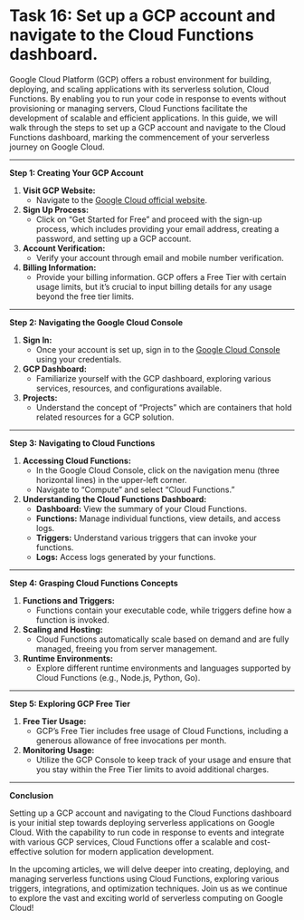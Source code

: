 # Task 16: Set up a GCP account and navigate to the Cloud Functions dashboard.

Google Cloud Platform (GCP) offers a robust environment for building, deploying, and scaling applications with its serverless solution, Cloud Functions. By enabling you to run your code in response to events without provisioning or managing servers, Cloud Functions facilitate the development of scalable and efficient applications. In this guide, we will walk through the steps to set up a GCP account and navigate to the Cloud Functions dashboard, marking the commencement of your serverless journey on Google Cloud.

---

**Step 1: Creating Your GCP Account**

1. **Visit GCP Website:**
    - Navigate to the [Google Cloud official website](https://cloud.google.com/).
2. **Sign Up Process:**
    - Click on “Get Started for Free” and proceed with the sign-up process, which includes providing your email address, creating a password, and setting up a GCP account.
3. **Account Verification:**
    - Verify your account through email and mobile number verification.
4. **Billing Information:**
    - Provide your billing information. GCP offers a Free Tier with certain usage limits, but it’s crucial to input billing details for any usage beyond the free tier limits.

---

**Step 2: Navigating the Google Cloud Console**

1. **Sign In:**
    - Once your account is set up, sign in to the [Google Cloud Console](https://console.cloud.google.com/) using your credentials.
2. **GCP Dashboard:**
    - Familiarize yourself with the GCP dashboard, exploring various services, resources, and configurations available.
3. **Projects:**
    - Understand the concept of “Projects” which are containers that hold related resources for a GCP solution.

---

**Step 3: Navigating to Cloud Functions**

1. **Accessing Cloud Functions:**
    - In the Google Cloud Console, click on the navigation menu (three horizontal lines) in the upper-left corner.
    - Navigate to “Compute” and select “Cloud Functions.”
2. **Understanding the Cloud Functions Dashboard:**
    - **Dashboard:** View the summary of your Cloud Functions.
    - **Functions:** Manage individual functions, view details, and access logs.
    - **Triggers:** Understand various triggers that can invoke your functions.
    - **Logs:** Access logs generated by your functions.

---

**Step 4: Grasping Cloud Functions Concepts**

1. **Functions and Triggers:**
    - Functions contain your executable code, while triggers define how a function is invoked.
2. **Scaling and Hosting:**
    - Cloud Functions automatically scale based on demand and are fully managed, freeing you from server management.
3. **Runtime Environments:**
    - Explore different runtime environments and languages supported by Cloud Functions (e.g., Node.js, Python, Go).

---

**Step 5: Exploring GCP Free Tier**

1. **Free Tier Usage:**
    - GCP’s Free Tier includes free usage of Cloud Functions, including a generous allowance of free invocations per month.
2. **Monitoring Usage:**
    - Utilize the GCP Console to keep track of your usage and ensure that you stay within the Free Tier limits to avoid additional charges.

---

**Conclusion**

Setting up a GCP account and navigating to the Cloud Functions dashboard is your initial step towards deploying serverless applications on Google Cloud. With the capability to run code in response to events and integrate with various GCP services, Cloud Functions offer a scalable and cost-effective solution for modern application development.

In the upcoming articles, we will delve deeper into creating, deploying, and managing serverless functions using Cloud Functions, exploring various triggers, integrations, and optimization techniques. Join us as we continue to explore the vast and exciting world of serverless computing on Google Cloud!